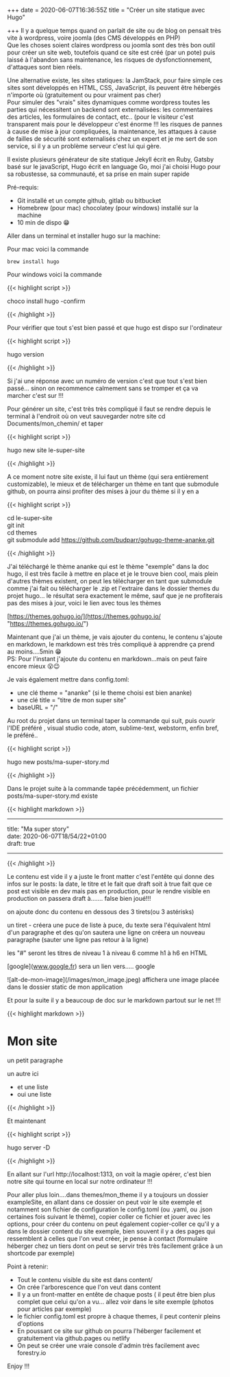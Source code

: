 +++
date = 2020-06-07T16:36:55Z
title = "Créer un site statique avec Hugo"

+++
Il y a quelque temps quand on parlait de site ou de blog on pensait très vite à wordpress, voire joomla (des CMS développés en PHP)  
Que les choses soient claires wordpress ou joomla sont des très bon outil pour créer un site web, toutefois quand ce site est créé (par un pote) puis laissé à l'abandon sans maintenance, les risques de dysfonctionnement, d'attaques sont bien réels.

Une alternative existe, les sites statiques: la JamStack, pour faire simple ces sites sont développés en HTML, CSS, JavaScript, ils peuvent être hébergés n'importe où (gratuitement ou pour vraiment pas cher)  
Pour simuler des "vrais" sites dynamiques comme wordpress toutes les parties qui nécessitent un backend sont externalisées: les commentaires des articles, les formulaires de contact, etc.. (pour le visiteur c'est transparent mais pour le développeur c'est énorme !!! les risques de pannes à cause de mise à jour compliquées, la maintenance, les attaques à cause de failles de sécurité sont externalisés chez un expert et je me sert de son service, si il y a un problème serveur c'est lui qui gère.

Il existe plusieurs générateur de site statique Jekyll écrit en Ruby, Gatsby basé sur le javaScript, Hugo écrit en language Go, moi j'ai choisi Hugo pour sa robustesse, sa communauté, et sa prise en main super rapide

Pré-requis:

* Git installé et un compte github, gitlab ou bitbucket
* Homebrew (pour mac) chocolatey (pour windows) installé sur la machine
* 10 min de dispo  😁

Aller dans un terminal et installer hugo sur la machine:

Pour mac voici la commande

    brew install hugo

Pour windows voici la commande

{{< highlight script >}}

choco install hugo -confirm

{{< /highlight >}}

Pour vérifier que tout s'est bien passé et que hugo est dispo sur l'ordinateur

{{< highlight script >}}

hugo version

{{< /highlight >}}

Si j'ai une réponse avec un numéro de version c'est que tout s'est bien passé... sinon on recommence calmement sans se tromper et ça va marcher c'est sur !!!

Pour générer un site, c'est très très compliqué il faut se rendre depuis le terminal à l'endroit où on veut sauvegarder notre site cd Documents/mon_chemin/ et taper 

{{< highlight script >}}

hugo new site le-super-site

{{< /highlight >}}

A ce moment notre site existe, il lui faut un thème (qui sera entièrement customizable), le mieux et de télécharger un thème en tant que submodule github, on pourra ainsi profiter des mises à jour du thème si il y en a

{{< highlight script >}}

cd le-super-site  
git init  
cd themes  
git submodule add https://github.com/budparr/gohugo-theme-ananke.git

{{< /highlight >}}

J'ai téléchargé le thème ananke qui est le thème "exemple" dans la doc hugo, il est très facile à mettre en place et je le trouve bien cool, mais plein d'autres thèmes existent, on peut les télécharger en tant que submodule comme j'ai fait ou télécharger le .zip et l'extraire dans le dossier themes du projet hugo... le résultat sera exactement le même, sauf que je ne profiterais pas des mises à jour, voici le lien avec tous les thèmes

[https://themes.gohugo.io/](https://themes.gohugo.io/ "https://themes.gohugo.io/")

Maintenant que j'ai un thème, je vais ajouter du contenu, le contenu s'ajoute en markdown, le markdown est très très compliqué à apprendre ça prend au moins....5min 😁  
PS: Pour l'instant j'ajoute du contenu en markdown...mais on peut faire encore mieux 😮😉

  
Je vais également mettre dans config.toml:

*  une clé theme = "ananke" (si le theme choisi est bien ananke)
* une clé title = "titre de mon super site"
* baseURL = "/"

Au root du projet dans un terminal taper la commande qui suit, puis ouvrir l'IDE préféré , visual studio code, atom, sublime-text, webstorm, enfin bref, le préféré..

{{< highlight script >}}

hugo new posts/ma-super-story.md

{{< /highlight >}}

Dans le projet suite à la commande tapée précédemment, un fichier posts/ma-super-story.md existe

{{< highlight markdown >}}

***

title: "Ma super story"  
date: 2020-06-07T18/54/22+01:00  
draft: true

***

{{< /highlight >}}

Le contenu est vide il y a juste le front matter c'est l'entête qui donne des infos sur le posts: la date, le titre et le fait que draft soit à true fait que ce post est visible en dev mais pas en production, pour le rendre visible en production on passera draft à....... false bien joué!!!

on ajoute donc du contenu en dessous des 3 tirets(ou 3 astérisks)

un tiret - créera une puce de liste à puce, du texte sera l'équivalent html d'un paragraphe et des qu'on sautera une ligne on créera un nouveau paragraphe (sauter une ligne pas retour à la ligne) 

les "#" seront les titres de niveau 1 à niveau 6 comme h1 à h6 en HTML

\[google\](www.google.fr) sera un lien vers..... google

!\[alt-de-mon-image\](/images/mon_image.jpeg) affichera une image placée dans le dossier static de mon application

Et pour la suite il y a beaucoup de doc sur le markdown partout sur le net !!!

{{< highlight markdown >}}

# Mon site

un petit paragraphe

un autre ici

* et une liste
* oui une liste

{{< /highlight >}}

Et maintenant

{{< highlight script >}}

hugo server -D

{{< /highlight >}}

En allant sur l'url http://localhost:1313, on voit la magie opérer, c'est bien notre site qui tourne en local sur notre ordinateur !!!

Pour aller plus loin....dans themes/mon_theme il y a toujours un dossier exampleSite, en allant dans ce dossier on peut voir le site exemple et notamment son fichier de configuration le config.toml (ou .yaml, ou .json certaines fois suivant le thème), copier coller ce fichier et jouer avec les options, pour créer du contenu on peut également copier-coller ce qu'il y a dans le dossier content du site exemple, bien souvent il y a des pages qui ressemblent à celles que l'on veut créer, je pense à contact (formulaire héberger chez un tiers dont on peut se servir très très facilement grâce à un shortcode par exemple)

Point à retenir:

* Tout le contenu visible du site est dans content/
* On crée l'arborescence que l'on veut dans content
* Il y a un front-matter en entête de chaque posts ( il peut être bien plus complet que celui qu'on a vu... allez voir dans le site exemple (photos pour articles par exemple)
* le fichier config.toml est propre à chaque themes, il peut contenir pleins d'options
* En poussant ce site sur github on pourra l'héberger facilement et gratuitement via github.pages ou netlify
* On peut se créer une vraie console d'admin très facilement avec forestry.io

Enjoy !!!